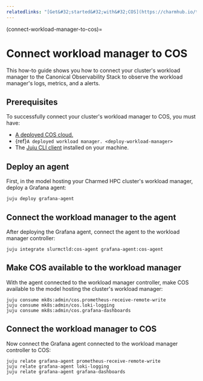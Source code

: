 ```yaml
---
relatedlinks: "[Get&#32;started&#32;with&#32;COS](https://charmhub.io/topics/canonical-observability-stack/tutorials/install-microk8s)"
---
```


(connect-workload-manager-to-cos)=
# Connect workload manager to COS

This how-to guide shows you how to connect your cluster's
workload manager to the Canonical Observability Stack to observe
the workload manager's logs, metrics, and a alerts.

## Prerequisites

To successfully connect your cluster's workload manager to COS, you must have:

- [A deployed COS cloud.](https://charmhub.io/topics/canonical-observability-stack/tutorials/install-microk8s)
- {ref}`A deployed workload manager. <deploy-workload-manager>`
- The [Juju CLI client](https://juju.is/docs/juju/install-and-manage-the-client) installed on your machine.

## Deploy an agent

First, in the model hosting your Charmed HPC cluster's workload manager,
deploy a Grafana agent:

```shell
juju deploy grafana-agent
```

## Connect the workload manager to the agent

After deploying the Grafana agent, connect the agent to the
workload manager controller:

```shell
juju integrate slurmctld:cos-agent grafana-agent:cos-agent
```

## Make COS available to the workload manager

With the agent connected to the workload manager controller, make COS available
to the model hosting the cluster's workload manager:

```shell
juju consume mk8s:admin/cos.prometheus-receive-remote-write
juju consume mk8s:admin/cos.loki-logging
juju consume mk8s:admin/cos.grafana-dashboards
```

## Connect the workload manager to COS

Now connect the Grafana agent connected to the workload manager controller to
COS:

```shell
juju relate grafana-agent prometheus-receive-remote-write
juju relate grafana-agent loki-logging
juju relate grafana-agent grafana-dashboards
```
